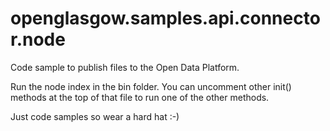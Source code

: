 # openglasgow.samples.api.connector.node
Code sample to publish files to the Open Data Platform.

Run the node index in the bin folder. You can uncomment other init() methods at the top of that file to run one of the other methods.

Just code samples so wear a hard hat :-)